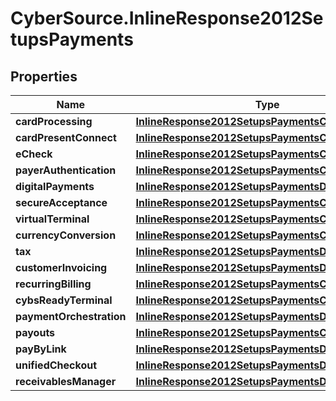 # CyberSource.InlineResponse2012SetupsPayments

## Properties
Name | Type | Description | Notes
------------ | ------------- | ------------- | -------------
**cardProcessing** | [**InlineResponse2012SetupsPaymentsCardProcessing**](InlineResponse2012SetupsPaymentsCardProcessing.md) |  | [optional] 
**cardPresentConnect** | [**InlineResponse2012SetupsPaymentsCardProcessing**](InlineResponse2012SetupsPaymentsCardProcessing.md) |  | [optional] 
**eCheck** | [**InlineResponse2012SetupsPaymentsCardProcessing**](InlineResponse2012SetupsPaymentsCardProcessing.md) |  | [optional] 
**payerAuthentication** | [**InlineResponse2012SetupsPaymentsCardProcessing**](InlineResponse2012SetupsPaymentsCardProcessing.md) |  | [optional] 
**digitalPayments** | [**InlineResponse2012SetupsPaymentsDigitalPayments**](InlineResponse2012SetupsPaymentsDigitalPayments.md) |  | [optional] 
**secureAcceptance** | [**InlineResponse2012SetupsPaymentsCardProcessing**](InlineResponse2012SetupsPaymentsCardProcessing.md) |  | [optional] 
**virtualTerminal** | [**InlineResponse2012SetupsPaymentsCardProcessing**](InlineResponse2012SetupsPaymentsCardProcessing.md) |  | [optional] 
**currencyConversion** | [**InlineResponse2012SetupsPaymentsCardProcessing**](InlineResponse2012SetupsPaymentsCardProcessing.md) |  | [optional] 
**tax** | [**InlineResponse2012SetupsPaymentsDigitalPayments**](InlineResponse2012SetupsPaymentsDigitalPayments.md) |  | [optional] 
**customerInvoicing** | [**InlineResponse2012SetupsPaymentsDigitalPayments**](InlineResponse2012SetupsPaymentsDigitalPayments.md) |  | [optional] 
**recurringBilling** | [**InlineResponse2012SetupsPaymentsCardProcessing**](InlineResponse2012SetupsPaymentsCardProcessing.md) |  | [optional] 
**cybsReadyTerminal** | [**InlineResponse2012SetupsPaymentsCardProcessing**](InlineResponse2012SetupsPaymentsCardProcessing.md) |  | [optional] 
**paymentOrchestration** | [**InlineResponse2012SetupsPaymentsDigitalPayments**](InlineResponse2012SetupsPaymentsDigitalPayments.md) |  | [optional] 
**payouts** | [**InlineResponse2012SetupsPaymentsCardProcessing**](InlineResponse2012SetupsPaymentsCardProcessing.md) |  | [optional] 
**payByLink** | [**InlineResponse2012SetupsPaymentsDigitalPayments**](InlineResponse2012SetupsPaymentsDigitalPayments.md) |  | [optional] 
**unifiedCheckout** | [**InlineResponse2012SetupsPaymentsDigitalPayments**](InlineResponse2012SetupsPaymentsDigitalPayments.md) |  | [optional] 
**receivablesManager** | [**InlineResponse2012SetupsPaymentsDigitalPayments**](InlineResponse2012SetupsPaymentsDigitalPayments.md) |  | [optional] 


